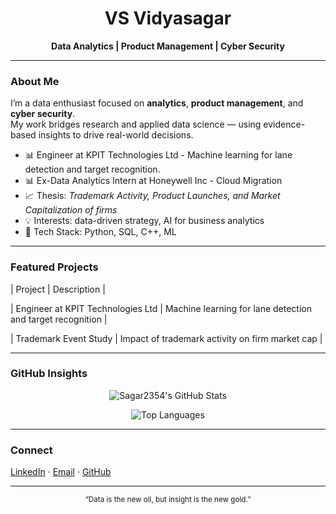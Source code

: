 <h1 align="center">VS Vidyasagar</h1>

<p align="center">
  <b>Data Analytics | Product Management | Cyber Security</b>
</p>

---

### About Me

I’m a data enthusiast focused on **analytics**, **product management**, and **cyber security**.  
My work bridges research and applied data science — using evidence-based insights to drive real-world decisions.

- 📊 Engineer at KPIT Technologies Ltd - Machine learning for lane detection and target recognition. 
- 📊 Ex-Data Analytics Intern at Honeywell Inc - Cloud Migration 
- 📈 Thesis: *Trademark Activity, Product Launches, and Market Capitalization of firms*  
- 💡 Interests: data-driven strategy, AI for business analytics  
- 🧰 Tech Stack: Python, SQL, C++, ML

---

### Featured Projects

| Project | Description |

| Engineer at KPIT Technologies Ltd | Machine learning for lane detection and target recognition |

| Trademark Event Study | Impact of trademark activity on firm market cap |

---

### GitHub Insights

<div align="center">

![Sagar2354's GitHub Stats](https://github-readme-stats.vercel.app/api?username=Sagar2354&show_icons=true&theme=transparent&hide_border=true)

![Top Languages](https://github-readme-stats.vercel.app/api/top-langs/?username=Sagar2354&layout=compact&theme=transparent&hide_border=true)

</div>

---

### Connect

[LinkedIn](https://www.linkedin.com/in/vidyasagar-vs-9b1158190) · [Email](mailto:vidyasagar2354@gmail.com) · [GitHub](https://github.com/Sagar2354)

---

<p align="center"><sub>“Data is the new oil, but insight is the new gold.”</sub></p>
